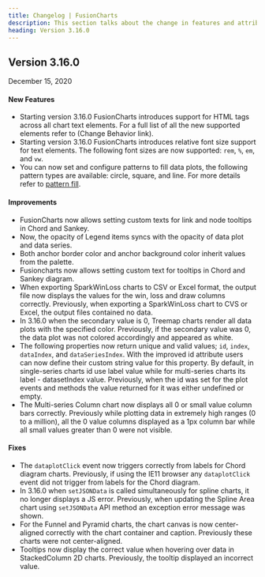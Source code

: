 ```yaml
---
title: Changelog | FusionCharts
description: This section talks about the change in features and attributes with latest released version.
heading: Version 3.16.0
---
```


<h2 class="sub-heading">Version 3.16.0</h2>

<p class="release-date">December 15, 2020</p>

<h4>New Features</h4>

-  Starting version 3.16.0 FusionCharts introduces support for HTML tags across all chart text elements.
   For a full list of all the new supported elements refer to (Change Behavior link).
-  Starting version 3.16.0 FusionCharts introduces relative font size support for text elements. The following font sizes are now supported: `rem`, `%`, `em`, and `vw`.
-  You can now set and configure patterns to fill data plots, the following pattern types are available: circle, square, and line. For more details refer to [pattern fill](/dev/chart-guide/chart-configurations/data-plot#add-pattern-fill-to-data-plots).

<h4>Improvements</h4>

-  FusionCharts now allows setting custom texts for link and node tooltips in Chord and Sankey.
-  Now, the opacity of Legend items syncs with the opacity of data plot and data series.
-  Both anchor border color and anchor background color inherit values from the palette.
-  Fusioncharts now allows setting custom text for tooltips in Chord and Sankey diagram.
-  When exporting SparkWinLoss charts to CSV or Excel format, the output file now displays the values for the win, loss and draw columns correctly. Previously, when exporting a SparkWinLoss chart to CVS or Excel, the output files contained no data.
-  In 3.16.0 when the secondary value is 0, Treemap charts render all data plots with the specified color. Previously, if the secondary value was 0, the data plot was not colored accordingly and appeared as white.
-  The following properties now return unique and valid values; `id`, `index`, `dataIndex`, and `dataSeriesIndex`. With the improved id attribute users can now define their custom string value for this property. By default, in single-series charts id use label value while for multi-series charts its label - datasetIndex value. Previously, when the id was set for the plot events and methods the value returned for it was either undefined or empty.
-  The Multi-series Column chart now displays all 0 or small value column bars correctly. Previously while plotting data in extremely high ranges (0 to a million), all the 0 value columns displayed as a 1px column bar while all small values greater than 0 were not visible.

<h4>Fixes</h4>

-  The `dataplotClick` event now triggers correctly from labels for Chord diagram charts. Previously, if using the IE11 browser any `dataplotClick` event did not trigger from labels for the Chord diagram.
-  In 3.16.0 when `setJSONData` is called simultaneously for spline charts, it no longer displays a JS error. Previously, when updating the Spline Area chart using `setJSONData` API method an exception error message was shown.
-  For the Funnel and Pyramid charts, the chart canvas is now center-aligned correctly with the chart container and caption. Previously these charts were not center-aligned.
-  Tooltips now display the correct value when hovering over data in StackedColumn 2D charts. Previously, the tooltip displayed an incorrect value.
